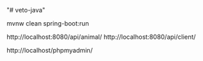 "# veto-java"

mvnw clean spring-boot:run

http://localhost:8080/api/animal/
http://localhost:8080/api/client/

http://localhost/phpmyadmin/
